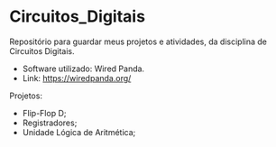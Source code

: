 # Circuitos_Digitais

Repositório para guardar meus projetos e atividades, da disciplina de Circuitos Digitais.

- Software utilizado: Wired Panda.
- Link: https://wiredpanda.org/

Projetos: 
  
 - Flip-Flop D;
 - Registradores;
 - Unidade Lógica de Aritmética;
